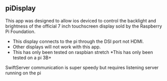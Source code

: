 ##  piDisplay
This app was designed to allow ios deviced to control the backlight and brightness of the official 7 inch touchscreen display sold by the Raspberry Pi Foundation.

* This display connects to the pi through the DSI port not HDMI.
* Other displays will not work with this app.
* This has only been tested on raspbian stretch
*This has only been tested on a pi 3B+

SwiftServer communication is super speedy but requires listening server running on the pi

